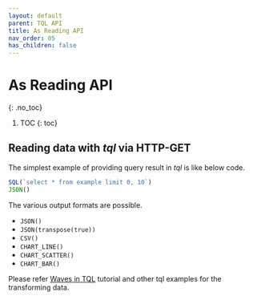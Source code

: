 ```yaml
---
layout: default
parent: TQL API
title: As Reading API
nav_order: 05
has_children: false
---
```


# As Reading API
{: .no_toc}

1. TOC
{: toc}

## Reading data with *tql* via HTTP-GET

The simplest example of providing query result in *tql* is like below code.

```js
SQL(`select * from example limit 0, 10`)
JSON()
```

The various output formats are possible.

- `JSON()`
- `JSON(transpose(true))`
- `CSV()`
- `CHART_LINE()`
- `CHART_SCATTER()`
- `CHART_BAR()`

Please refer [Waves in TQL](../letsmakewaves/tql-wave.md) tutorial and other tql examples for the transforming data.
